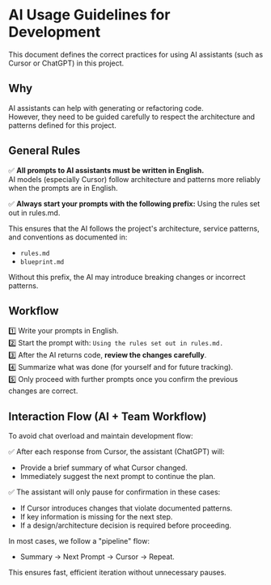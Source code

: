 # AI Usage Guidelines for Development

This document defines the correct practices for using AI assistants (such as Cursor or ChatGPT) in this project.

## Why

AI assistants can help with generating or refactoring code.  
However, they need to be guided carefully to respect the architecture and patterns defined for this project.

## General Rules

✅ **All prompts to AI assistants must be written in English.**  
AI models (especially Cursor) follow architecture and patterns more reliably when the prompts are in English.

✅ **Always start your prompts with the following prefix:**
Using the rules set out in rules.md.


This ensures that the AI follows the project's architecture, service patterns, and conventions as documented in:

- `rules.md`
- `blueprint.md`

Without this prefix, the AI may introduce breaking changes or incorrect patterns.

## Workflow

1️⃣ Write your prompts in English.  
2️⃣ Start the prompt with: `Using the rules set out in rules.md.`  
3️⃣ After the AI returns code, **review the changes carefully**.  
4️⃣ Summarize what was done (for yourself and for future tracking).  
5️⃣ Only proceed with further prompts once you confirm the previous changes are correct.

## Interaction Flow (AI + Team Workflow)

To avoid chat overload and maintain development flow:

✅ After each response from Cursor, the assistant (ChatGPT) will:
- Provide a brief summary of what Cursor changed.
- Immediately suggest the next prompt to continue the plan.

✅ The assistant will only pause for confirmation in these cases:
- If Cursor introduces changes that violate documented patterns.
- If key information is missing for the next step.
- If a design/architecture decision is required before proceeding.

In most cases, we follow a "pipeline" flow:
- Summary → Next Prompt → Cursor → Repeat.

This ensures fast, efficient iteration without unnecessary pauses.

